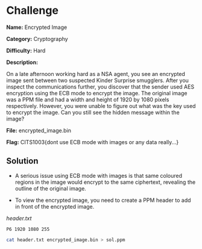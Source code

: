 # Challenge

**Name:** Encrypted Image

**Category:** Cryptography

**Difficulty:** Hard

**Description:**

On a late afternoon working hard as a NSA agent, you see an encrypted image sent between two suspected Kinder Surprise smugglers. After you inspect the communications further, you discover that the sender used AES encryption using the ECB mode to encrypt the image. The original image was a PPM file and had a width and height of 1920 by 1080 pixels respectively. However, you were unable to figure out what was the key used to encrypt the image. Can you still see the hidden message within the image?

**File:** encrypted_image.bin

**Flag:** CITS1003{dont use ECB mode with images or any data really...}

## Solution

* A serious issue using ECB mode with images is that same coloured regions in the image would encrypt to the same ciphertext, revealing the outline of the original image.

* To view the encrypted image, you need to create a PPM header to add in front of the encrypted image.

*header.txt*
```
P6 1920 1080 255
```

```bash
cat header.txt encrypted_image.bin > sol.ppm
```
